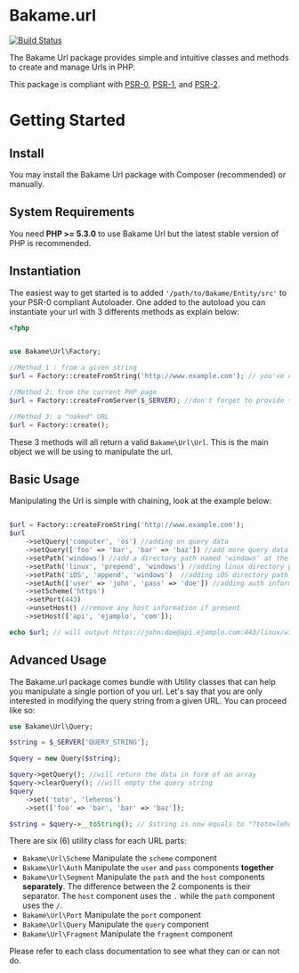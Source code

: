 Bakame.url
======

[![Build Status](https://travis-ci.org/nyamsprod/Bakame.url.png)](https://travis-ci.org/nyamsprod/Bakame.url)


The Bakame Url package provides simple and intuitive classes and methods to create and manage Urls in PHP. 

This package is compliant with [PSR-0][], [PSR-1][], and [PSR-2][].

[PSR-0]: https://github.com/php-fig/fig-standards/blob/master/accepted/PSR-0.md
[PSR-1]: https://github.com/php-fig/fig-standards/blob/master/accepted/PSR-1-basic-coding-standard.md
[PSR-2]: https://github.com/php-fig/fig-standards/blob/master/accepted/PSR-2-coding-style-guide.md

Getting Started
===============

Install
-------

You may install the Bakame Url package with Composer (recommended) or manually.

System Requirements
-------------------

You need **PHP >= 5.3.0** to use Bakame Url but the latest stable version of PHP is recommended.

Instantiation
-------------

The easiest way to get started is to added `'/path/to/Bakame/Entity/src'` to your PSR-0 compliant Autoloader. One added to the autoload you can instantiate your url with 3 differents methods as explain below:

```php
<?php


use Bakame\Url\Factory;

//Method 1 : from a given string
$url = Factory::createFromString('http://www.example.com'); // you've created a new Url object from this string 

//Method 2: from the current PHP page
$url = Factory::createFromServer($_SERVER); //don't forget to provide the $_SERVER array

//Method 3: a "naked" URL
$url = Factory::create();
```

These 3 methods will all return a valid `Bakame\Url\Url`. This is the main object we will be using to manipulate the url.


Basic Usage
------------

Manipulating the Url is simple with chaining, look at the example below:

```php

$url = Factory::createFromString('http://www.example.com');
$url
    ->setQuery('computer', 'os') //adding on query data
    ->setQuery(['foo' => 'bar', 'bar' => 'baz']) //add more query data using an array
    ->setPath('windows') //add a directory path named 'windows' at the end of the URL path
    ->setPath('linux', 'prepend', 'windows') //adding linux directory path before 'window'
    ->setPath('iOS', 'append', 'windows')  //adding iOS directory path after 'window'
    ->setAuth(['user' => 'john', 'pass' => 'doe']) //adding auth information
    ->setScheme('https')
    ->setPort(443)
    ->unsetHost() //remove any host information if present
    ->setHost(['api', 'ejamplo', 'com']);

echo $url; // will output https://john:doe@api.ejamplo.com:443/linux/windows/iOS?computer=os&foo=bar&bar=baz
```

Advanced Usage
---------------

The Bakame.url package comes bundle with Utility classes that can help you manipulate a single portion of you url. Let's say that you are only interested in modifying the query string from a given URL. You can proceed like so:

```php 
use Bakame\Url\Query;

$string = $_SERVER['QUERY_STRING'];

$query = new Query($string);

$query->getQuery(); //will return the data in form of an array
$query->clearQuery(); //will empty the query string
$query
    ->set('toto', 'leheros')
    ->set(['foo' => 'bar', 'bar' => 'baz']);

$string = $query->__toString(); // $string is now equals to "?toto=leheros&foo=bar&bar=baz"

```

There are six (6) utility class for each URL parts:

* `Bakame\Url\Scheme` Manipulate the `scheme` component
* `Bakame\Url\Auth` Manipulate the `user` and `pass` components **together**
* `Bakame\Url\Segment` Manipulate the `path` and the `host` components **separately**. The difference between the 2 components is their separator. The `host` component uses the `.` while the `path` component uses the `/`. 
* `Bakame\Url\Port`  Manipulate the `port` component
* `Bakame\Url\Query`  Manipulate the `query` component
* `Bakame\Url\Fragment`  Manipulate the `fragment` component

Please refer to each class documentation to see what they can or can not do.